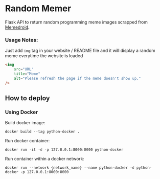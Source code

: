 # Random Memer

Flask API to return random programming meme images scrapped from [Memedroid](https://www.memedroid.com/memes/tag/programming).

### Usage Notes:

Just add `img` tag in your website / README file and it will display a random meme everytime the website is loaded

```html
<img
    src="URL"
    title="Meme"
    alt="Please refresh the page if the meme doesn't show up."
/>
```

## How to deploy

### Using Docker

Build docker image:

```
docker build --tag python-docker .
```

Run docker container:

```
docker run -it -d -p 127.0.0.1:8000:8000 python-docker
```

Run container within a docker network:
```
docker run --network {network_name} --name python-docker -d python-docker -p 127.0.0.1:8000:8000
```